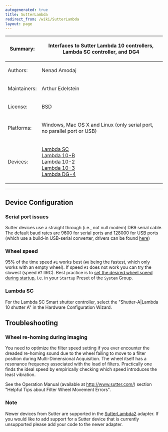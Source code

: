 ```yaml
---
autogenerated: true
title: SutterLambda
redirect_from: /wiki/SutterLambda
layout: page
---
```


<table>
<thead>
<tr class="header">
<th><p>Summary:</p></th>
<th><p>Interfaces to Sutter Lambda 10 controllers, Lambda SC controller, and DG4</p></th>
</tr>
</thead>
<tbody>
<tr class="odd">
<td><p>Authors:</p></td>
<td><p>Nenad Amodaj</p></td>
</tr>
<tr class="even">
<td><p>Maintainers:</p></td>
<td><p>Arthur Edelstein</p></td>
</tr>
<tr class="odd">
<td><p>License:</p></td>
<td><p>BSD</p></td>
</tr>
<tr class="even">
<td><p>Platforms:</p></td>
<td><p>Windows, Mac OS X and Linux (only serial port, no parallel port or USB)</p></td>
</tr>
<tr class="odd">
<td><p>Devices:</p></td>
<td><p><a href="http://sutter.com/IMAGING/lambdasc.html">Lambda SC</a><br />
<a href="http://sutter.com/IMAGING/lambda10b.html">Lambda 10-B</a><br />
<a href="http://sutter.com/IMAGING/lambda102.html">Lambda 10-2</a><br />
<a href="http://sutter.com/IMAGING/lambda103.html">Lambda 10-3</a><br />
<a href="http://sutter.com/IMAGING/lambdadg4.html">Lambda DG-4</a></p></td>
</tr>
</tbody>
</table>

------------------------------------------------------------------------

## Device Configuration

### Serial port issues

Sutter devices use a straight through (i.e., not null modem) DB9 serial
cable. The default baud rates are 9600 for serial ports and 128000 for
USB ports (which use a build-in USB-serial converter, drivers can be
found [here](http://www.sutter.com/SOFTWARE/imaging.html))

### Wheel speed

95% of the time speed `#1` works best (`#0` being the fastest, which
only works with an empty wheel). If speed `#1` does not work you can try
the slowest (speed `#7` IIRC). Best practice is to [set the desired
wheel speed during
startup](Micro-Manager_Configuration_Guide#startup-presets "wikilink"),
i.e. in your `Startup` Preset of the `System` Group.

### Lambda SC

For the Lambda SC Smart shutter controller, select the
"Shutter-A\|Lambda 10 shutter A" in the Hardware Configuration Wizard.

## Troubleshooting

### Wheel re-homing during imaging

You need to optimize the filter speed setting if you ever encounter the
dreaded re-homing sound due to the wheel failing to move to a filter
position during Multi-Dimensional Acquisition. The wheel itself has a
resonance frequency associated with the load of filters. Practically one
finds the ideal speed by empirically checking which speed introduces the
least vibration.

See the Operation Manual (available at <http://www.sutter.com/>) section
"Helpful Tips about Filter Wheel Movement Errors".

### Note

Newer devices from Sutter are supported in the
[SutterLambda2](SutterLambda2 "wikilink") adapter. If you would like to
add support for a Sutter device that is currently unsupported please add
your code to the newer adapter.

